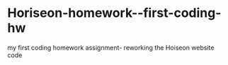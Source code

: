 # Horiseon-homework--first-coding-hw
my first coding homework assignment- reworking the Hoiseon website code
